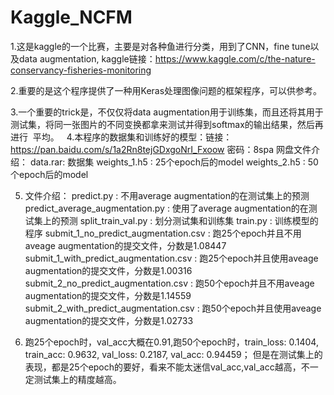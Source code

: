 # Kaggle_NCFM
1.这是kaggle的一个比赛，主要是对各种鱼进行分类，用到了CNN，fine tune以及data augmentation, kaggle链接：https://www.kaggle.com/c/the-nature-conservancy-fisheries-monitoring

2.重要的是这个程序提供了一种用Keras处理图像问题的框架程序，可以供参考。

3.一个重要的trick是，不仅仅将data augmentation用于训练集，而且还将其用于测试集，将同一张图片的不同变换都拿来测试并得到softmax的输出结果，然后再进行
  平均。
  
4.本程序的数据集和训练好的模型：链接：https://pan.baidu.com/s/1a2Rn8tejGDxgoNrI_Fxoow 密码：8spa
   网盘文件介绍：
   data.rar: 数据集
   weights_1.h5 : 25个epoch后的model
   weights_2.h5 : 50个epoch后的model

5. 文件介绍：
   predict.py : 不用average augmentation的在测试集上的预测
   predict_average_augmentation.py : 使用了average augmentation的在测试集上的预测
   split_train_val.py : 划分测试集和训练集
   train.py : 训练模型的程序
   submit_1_no_predict_augmentation.csv : 跑25个epoch并且不用aveage augmentation的提交文件，分数是1.08447
   submit_1_with_predict_augmentation.csv : 跑25个epoch并且使用aveage augmentation的提交文件，分数是1.00316
   submit_2_no_predict_augmentation.csv : 跑50个epoch并且不用aveage augmentation的提交文件，分数是1.14559
   submit_2_with_predict_augmentation.csv : 跑50个epoch并且使用aveage augmentation的提交文件，分数是1.02733

6. 跑25个epoch时，val_acc大概在0.91,跑50个epoch时，train_loss: 0.1404, train_acc: 0.9632, val_loss: 0.2187, val_acc: 0.94459；
   但是在测试集上的表现，都是25个epoch的要好，看来不能太迷信val_acc,val_acc越高，不一定测试集上的精度越高。



